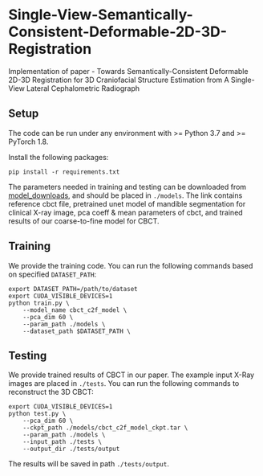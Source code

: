 # Single-View-Semantically-Consistent-Deformable-2D-3D-Registration
Implementation of paper - Towards Semantically-Consistent Deformable 2D-3D Registration for 3D Craniofacial Structure Estimation from A Single-View Lateral Cephalometric Radiograph

## Setup
The code can be run under any environment with >= Python 3.7 and >= PyTorch 1.8.

Install the following packages:
```
pip install -r requirements.txt
```

The parameters needed in training and testing can be downloaded from [model_downloads](https://drive.google.com/drive/folders/1dnHwxNSsBbt2NoXKIAehunFnwS5kQDop?usp=sharing), and should be placed in `./models`.
The link contains reference cbct file, pretrained unet model of mandible segmentation for clinical X-ray image, pca coeff & mean parameters of cbct, and trained results of our coarse-to-fine model for CBCT.

## Training
We provide the training code. You can run the following commands based on specified `DATASET_PATH`:
```
export DATASET_PATH=/path/to/dataset
export CUDA_VISIBLE_DEVICES=1
python train.py \
    --model_name cbct_c2f_model \
    --pca_dim 60 \
    --param_path ./models \
    --dataset_path $DATASET_PATH \
```

## Testing
We provide trained results of CBCT in our paper. The example input X-Ray images are placed in `./tests`.
You can run the following commands to reconstruct the 3D CBCT:
```
export CUDA_VISIBLE_DEVICES=1
python test.py \
    --pca_dim 60 \
    --ckpt_path ./models/cbct_c2f_model_ckpt.tar \
    --param_path ./models \
    --input_path ./tests \
    --output_dir ./tests/output
``` 
The results will be saved in path `./tests/output`.